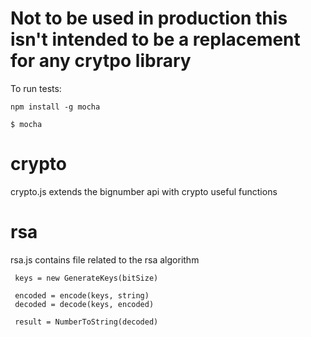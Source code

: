 Not to be used in production this isn't intended to be a replacement for any crytpo library
=============================

To run tests:

    npm install -g mocha

    $ mocha



# crypto

crypto.js extends the bignumber api with crypto useful functions

# rsa

rsa.js contains file related to the rsa algorithm

     keys = new GenerateKeys(bitSize)

     encoded = encode(keys, string)
     decoded = decode(keys, encoded)

     result = NumberToString(decoded)
